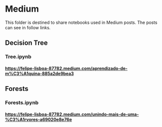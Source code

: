 # Medium

This folder is destined to share notebooks used in Medium posts. The posts can see in follow links.

## Decision Tree
### Tree.ipynb
#### https://felipe-lisboa-87782.medium.com/aprendizado-de-m%C3%A1quina-885a2de9bea3


## Forests
### Forests.ipynb
#### https://felipe-lisboa-87782.medium.com/unindo-mais-de-uma-%C3%A1rvores-a69020e8e76e
